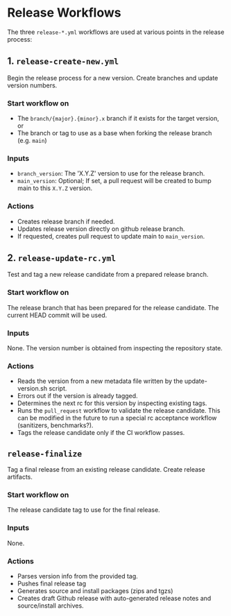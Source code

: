 # Release Workflows

The three `release-*.yml` workflows are used at various points in the release process:

## 1. `release-create-new.yml`

Begin the release process for a new version. Create branches and update version numbers.

### Start workflow on

- The `branch/{major}.{minor}.x` branch if it exists for the target version, or
- The branch or tag to use as a base when forking the release branch (e.g. `main`)

### Inputs

- `branch_version`: The 'X.Y.Z' version to use for the release branch.
- `main_version`: Optional; If set, a pull request will be created to bump main to this `X.Y.Z` version.

### Actions

- Creates release branch if needed.
- Updates release version directly on github release branch.
- If requested, creates pull request to update main to `main_version`.

## 2. `release-update-rc.yml`

Test and tag a new release candidate from a prepared release branch.

### Start workflow on

The release branch that has been prepared for the release candidate.
The current HEAD commit will be used.

### Inputs

None. The version number is obtained from inspecting the repository state.

### Actions

- Reads the version from a new metadata file written by the update-version.sh script.
- Errors out if the version is already tagged.
- Determines the next rc for this version by inspecting existing tags.
- Runs the `pull_request` workflow to validate the release candidate.
  This can be modified in the future to run a special rc acceptance workflow (sanitizers, benchmarks?).
- Tags the release candidate only if the CI workflow passes.

## `release-finalize`

Tag a final release from an existing release candidate.
Create release artifacts.

### Start workflow on

The release candidate tag to use for the final release.

### Inputs

None.

### Actions

- Parses version info from the provided tag.
- Pushes final release tag
- Generates source and install packages (zips and tgzs)
- Creates draft Github release with auto-generated release notes and source/install archives.

